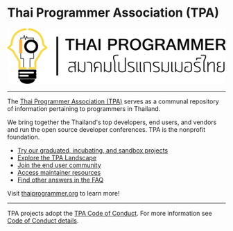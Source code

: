 # Thai Programmer Association (TPA)

![TPA Logo](./tpa-logo-black.png)

----

The [Thai Programmer Association (TPA)](https://www.thaiprogrammer.org) serves as a communal repository of information pertaining to programmers in Thailand.

We bring together the Thailand's top developers, end users, and vendors and run the open source developer conferences. TPA is the nonprofit foundation.

* [Try our graduated, incubating, and sandbox projects](https://www.thaiprogrammer.org/projects/)
* [Explore the TPA Landscape](https://landscape.tpa.org/)
* [Join the end user community](https://www.thaiprogrammer.org/enduser/)
* [Access maintainer resources](https://github.com/ThaiProgrammer/servicedesk)
* [Find other answers in the FAQ](https://www.thaiprogrammer.org/about/faq/)

Visit [thaiprogrammer.org](https://www.thaiprogrammer.org/about/who-we-are/) to learn more!

----

TPA projects adopt the [TPA Code of Conduct](https://github.com/ThaiProgrammer/blob/main/code-of-conduct.md). For more information see [Code of Conduct details](https://github.com/ThaiProgrammer/conduct/).